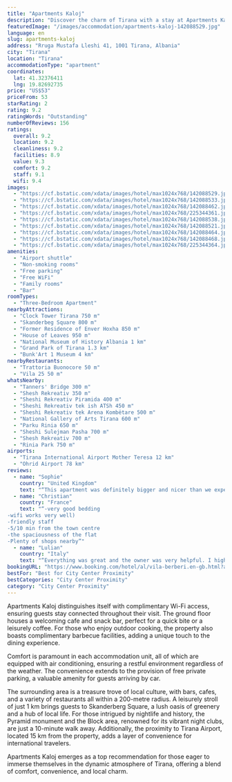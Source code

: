 ```yaml
---
title: "Apartments Kaloj"
description: "Discover the charm of Tirana with a stay at Apartments Kaloj, a prime choice for travelers seeking both comfort and convenience."
featuredImage: "/images/accommodation/apartments-kaloj-142088529.jpg"
language: en
slug: apartments-kaloj
address: "Rruga Mustafa Lleshi 41, 1001 Tirana, Albania"
city: "Tirana"
location: "Tirana"
accommodationType: "apartment"
coordinates:
  lat: 41.32376411
  lng: 19.82692735
price: "US$53"
priceFrom: 53
starRating: 2
rating: 9.2
ratingWords: "Outstanding"
numberOfReviews: 156
ratings:
  overall: 9.2
  location: 9.2
  cleanliness: 9.2
  facilities: 8.9
  value: 9.3
  comfort: 9.2
  staff: 9.1
  wifi: 9.4
images:
  - "https://cf.bstatic.com/xdata/images/hotel/max1024x768/142088529.jpg?k=8ba24170f5ceec671dca696fe8fd22d074145c4bcadb54d322a30004e4e8d399&o=&hp=1"
  - "https://cf.bstatic.com/xdata/images/hotel/max1024x768/142088533.jpg?k=4cf7bb7aa2b102deb72ce2259759a727ced784de0e465eaa5a22b95aa01fccbc&o=&hp=1"
  - "https://cf.bstatic.com/xdata/images/hotel/max1024x768/142088462.jpg?k=d775a8232ca5f389a6b442a6eb7218355f5a75ea237672b0a6ddc415689857f3&o=&hp=1"
  - "https://cf.bstatic.com/xdata/images/hotel/max1024x768/225344361.jpg?k=640cba3ff8df8af45dafe89df4bad840adb0f16e2b252c0f59bdf87f9d94ebe3&o=&hp=1"
  - "https://cf.bstatic.com/xdata/images/hotel/max1024x768/142088538.jpg?k=28f13ade7d9f4aa7616676e829689bf75868b0564498cf30ed23aed98ddb6d63&o=&hp=1"
  - "https://cf.bstatic.com/xdata/images/hotel/max1024x768/142088521.jpg?k=57d019db5003c4ec2b59ff60cafb2f756711a9ab89358fde7b69c0c04f77d744&o=&hp=1"
  - "https://cf.bstatic.com/xdata/images/hotel/max1024x768/142088464.jpg?k=7095188bf8d849138022bac0e922831dcc7f100702458793a06f7902ce340c80&o=&hp=1"
  - "https://cf.bstatic.com/xdata/images/hotel/max1024x768/142088468.jpg?k=98c6efb062b822c1dfb24ebdd7fb59ab933b95a3738698f119328186810e1571&o=&hp=1"
  - "https://cf.bstatic.com/xdata/images/hotel/max1024x768/225344364.jpg?k=1342bfedfbfa2cd0e2db3e42625b67e4ca0f1be8438a9a16aa581ba6d4624e06&o=&hp=1"
amenities:
  - "Airport shuttle"
  - "Non-smoking rooms"
  - "Free parking"
  - "Free WiFi"
  - "Family rooms"
  - "Bar"
roomTypes:
  - "Three-Bedroom Apartment"
nearbyAttractions:
  - "Clock Tower Tirana 750 m"
  - "Skanderbeg Square 800 m"
  - "Former Residence of Enver Hoxha 850 m"
  - "House of Leaves 950 m"
  - "National Museum of History Albania 1 km"
  - "Grand Park of Tirana 1.3 km"
  - "Bunk'Art 1 Museum 4 km"
nearbyRestaurants:
  - "Trattoria Buonocore 50 m"
  - "Vila 25 50 m"
whatsNearby:
  - "Tanners' Bridge 300 m"
  - "Shesh Rekreativ 350 m"
  - "Sheshi Rekreativ Piramida 400 m"
  - "Sheshi Rekreativ tek ish ATSh 450 m"
  - "Sheshi Rekreativ tek Arena Kombëtare 500 m"
  - "National Gallery of Arts Tirana 600 m"
  - "Parku Rinia 650 m"
  - "Sheshi Sulejman Pasha 700 m"
  - "Shesh Rekreativ 700 m"
  - "Rinia Park 750 m"
airports:
  - "Tirana International Airport Mother Teresa 12 km"
  - "Ohrid Airport 78 km"
reviews:
  - name: "Sophie"
    country: "United Kingdom"
    text: "“This apartment was definitely bigger and nicer than we expected! It's an absolute steal for the price. Two good sized bedrooms and the third double bed is technically in the living room, but it doesn't matter because we spent all our time as a...”"
  - name: "Christian"
    country: "France"
    text: "“-very good bedding
-wifi works very well)
-friendly staff
-5/10 min from the town centre
-the spaciousness of the flat
-Plenty of shops nearby”"
  - name: "Lulian"
    country: "Italy"
    text: "“Everything was great and the owner was very helpful. I highly recommend.”"
bookingURL: "https://www.booking.com/hotel/al/vila-berberi.en-gb.html?aid=8035640"
bestFor: "Best for City Center Proximity"
bestCategories: "City Center Proximity"
category: "City Center Proximity"
---
```


Apartments Kaloj distinguishes itself with complimentary Wi-Fi access, ensuring guests stay connected throughout their visit. The ground floor houses a welcoming cafe and snack bar, perfect for a quick bite or a leisurely coffee. For those who enjoy outdoor cooking, the property also boasts complimentary barbecue facilities, adding a unique touch to the dining experience.

Comfort is paramount in each accommodation unit, all of which are equipped with air conditioning, ensuring a restful environment regardless of the weather. The convenience extends to the provision of free private parking, a valuable amenity for guests arriving by car.

The surrounding area is a treasure trove of local culture, with bars, cafes, and a variety of restaurants all within a 200-metre radius. A leisurely stroll of just 1 km brings guests to Skanderberg Square, a lush oasis of greenery and a hub of local life. For those intrigued by nightlife and history, the Pyramid monument and the Block area, renowned for its vibrant night clubs, are just a 10-minute walk away. Additionally, the proximity to Tirana Airport, located 15 km from the property, adds a layer of convenience for international travelers.

Apartments Kaloj emerges as a top recommendation for those eager to immerse themselves in the dynamic atmosphere of Tirana, offering a blend of comfort, convenience, and local charm.